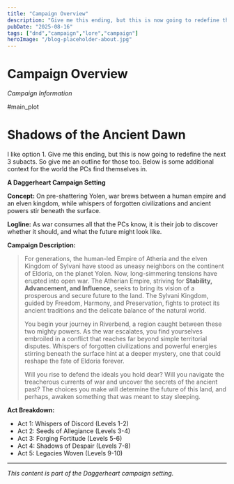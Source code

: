 ```yaml
---
title: "Campaign Overview"
description: "Give me this ending, but this is now going to redefine the next 3 subacts."
pubDate: "2025-08-16"
tags: ["dnd","campaign","lore","campaign"]
heroImage: "/blog-placeholder-about.jpg"
---
```



# Campaign Overview
*Campaign Information*

#main_plot
# Shadows of the Ancient Dawn

I like option 1. Give me this ending, but this is now going to redefine the next 3 subacts. So give me an outline for those too. Below is some additional context for the world the PCs find themselves in.

**A Daggerheart Campaign Setting**

**Concept:** On pre-shattering Yolen, war brews between a human empire and an elven kingdom, while whispers of forgotten civilizations and ancient powers stir beneath the surface.

**Logline:** As war consumes all that the PCs know, it is their job to discover whether it should, and what the future might look like.

**Campaign Description:**

>For generations, the human-led Empire of Atheria and the elven Kingdom of Sylvani have stood as uneasy neighbors on the continent of Eldoria, on the planet Yolen. Now, long-simmering tensions have erupted into open war. The Atherian Empire, striving for **Stability, Advancement, and Influence,** seeks to bring its vision of a prosperous and secure future to the land. The Sylvani Kingdom, guided by Freedom, Harmony, and Preservation, fights to protect its ancient traditions and the delicate balance of the natural world.
>
>You begin your journey in Riverbend, a region caught between these two mighty powers. As the war escalates, you find yourselves embroiled in a conflict that reaches far beyond simple territorial disputes. Whispers of forgotten civilizations and powerful energies stirring beneath the surface hint at a deeper mystery, one that could reshape the fate of Eldoria forever.
>
>Will you rise to defend the ideals you hold dear? Will you navigate the treacherous currents of war and uncover the secrets of the ancient past? The choices you make will determine the future of this land, and perhaps, awaken something that was meant to stay sleeping.

**Act Breakdown:**

*   Act 1: Whispers of Discord (Levels 1-2)
*   Act 2: Seeds of Allegiance (Levels 3-4)
*   Act 3: Forging Fortitude (Levels 5-6)
*   Act 4: Shadows of Despair (Levels 7-8)
*   Act 5: Legacies Woven (Levels 9-10)

---

*This content is part of the Daggerheart campaign setting.*